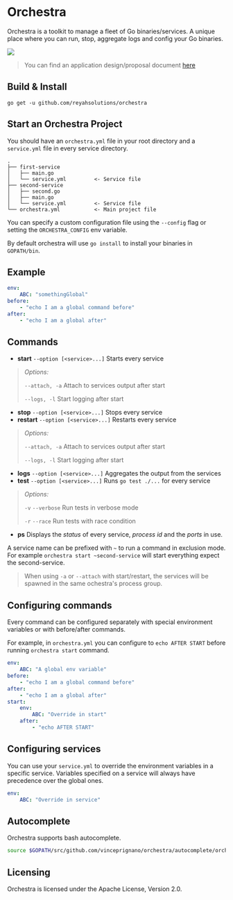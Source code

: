 Orchestra
======================================================
Orchestra is a toolkit to manage a fleet of Go binaries/services. A unique place where you can run, stop, aggregate logs and config your Go binaries.

![](https://cloud.githubusercontent.com/assets/3118335/6255612/4811c940-b7a9-11e4-8d06-966981de3926.png)

> You can find an application design/proposal document [here](https://github.com/vinceprignano/orchestra/blob/master/DESIGN.md)

Build & Install
---------------
`go get -u github.com/reyahsolutions/orchestra`

Start an Orchestra Project
--------------------------
You should have an `orchestra.yml` file in your root directory and a `service.yml` file in every service directory.

```
.
├── first-service
│   ├── main.go
│   └── service.yml			<- Service file
├── second-service
│   ├── second.go
│   ├── main.go
│   └── service.yml			<- Service file
└── orchestra.yml           <- Main project file
```

You can specify a custom configuration file using the `--config` flag or setting the `ORCHESTRA_CONFIG` env variable.

By default orchestra will use `go install` to install your binaries in `GOPATH/bin`.

## Example
```yaml
env:
    ABC: "somethingGlobal"
before:
    - "echo I am a global command before"
after:
    - "echo I am a global after"
```



Commands
--------
- **start** `--option [<service>...]` Starts every service
> _Options:_
> 
> `--attach, -a` Attach to services output after start
>
> `--logs, -l`	Start logging after start

- **stop** `--option [<service>...]` Stops every service
- **restart** `--option [<service>...]` Restarts every service
> _Options:_
> 
> `--attach, -a` Attach to services output after start
>
> `--logs, -l`	Start logging after start

- **logs** `--option [<service>...]` Aggregates the output from the services
- **test** `--option [<service>...]` Runs `go test ./...` for every service
> _Options:_
> 
> `-v` `--verbose` Run tests in verbose mode
>
> `-r` `--race` Run tests with race condition

- **ps** Displays the _status_ of every service, _process id_ and the _ports_ in use.

A service name can be prefixed with `~` to run a command in exclusion mode.
For example `orchestra start ~second-service` will start everything expect the second-service.

> When using `-a` or `--attach` with start/restart, the services will be spawned in the same ochestra's process group. 

## Configuring commands
Every command can be configured separately with special environment variables or with before/after commands.

For example, in `orchestra.yml` you can configure to `echo AFTER START` before running `orchestra start` command.

```yaml
env:
    ABC: "A global env variable"
before:
    - "echo I am a global command before"
after:
    - "echo I am a global after"
start:
    env:
    	ABC: "Override in start"
    after:
    	- "echo AFTER START"
```

## Configuring services
You can use your `service.yml` to override the environment variables in a specific service. Variables specified on a service will always have precedence over the global ones.

```yaml
env:
    ABC: "Override in service"
```

Autocomplete
------------
Orchestra supports bash autocomplete.
```sh
source $GOPATH/src/github.com/vinceprignano/orchestra/autocomplete/orchestra
```

Licensing
---------
Orchestra is licensed under the Apache License, Version 2.0.

